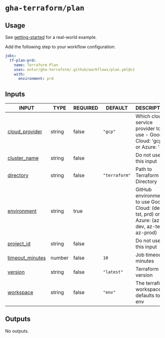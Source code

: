 # `gha-terraform/plan`

## Usage

See [getting-started](https://github.com/entur/getting-started/blob/main/.github/workflows/cd.yml) for a real-world example.

Add the following step to your workflow configuration:

```yml
jobs:
  tf-plan-prd:
    name: Terraform Plan
    uses: entur/gha-terraform/.github/workflows/plan.yml@v1
    with:
      environment: prd
```

## Inputs

<!-- AUTO-DOC-INPUT:START - Do not remove or modify this section -->

|                                     INPUT                                     |  TYPE  | REQUIRED |    DEFAULT    |                                            DESCRIPTION                                            |
|-------------------------------------------------------------------------------|--------|----------|---------------|---------------------------------------------------------------------------------------------------|
|  <a name="input_cloud_provider"></a>[cloud_provider](#input_cloud_provider)   | string |  false   |    `"gcp"`    |         Which cloud service provider to <br>use - Google Cloud: 'gcp' <br>or Azure: 'az'          |
|     <a name="input_cluster_name"></a>[cluster_name](#input_cluster_name)      | string |  false   |               |                                       Do not use this input                                       |
|          <a name="input_directory"></a>[directory](#input_directory)          | string |  false   | `"terraform"` |                                    Path to Terraform Directory                                    |
|       <a name="input_environment"></a>[environment](#input_environment)       | string |   true   |               | GitHub environment to use Google <br>Cloud: (dev, tst, prd) or Azure: (az-dev, az-test, az-prod)  |
|        <a name="input_project_id"></a>[project_id](#input_project_id)         | string |  false   |               |                                       Do not use this input                                       |
| <a name="input_timeout_minutes"></a>[timeout_minutes](#input_timeout_minutes) | number |  false   |     `10`      |                                      Job timeout in minutes                                       |
|             <a name="input_version"></a>[version](#input_version)             | string |  false   |  `"latest"`   |                                         Terraform version                                         |
|          <a name="input_workspace"></a>[workspace](#input_workspace)          | string |  false   |    `"env"`    |                           The terraform workspace, defaults to <br>env                            |

<!-- AUTO-DOC-INPUT:END -->

## Outputs

<!-- AUTO-DOC-OUTPUT:START - Do not remove or modify this section -->
No outputs.
<!-- AUTO-DOC-OUTPUT:END -->
